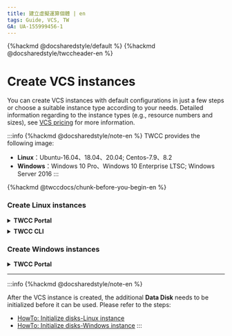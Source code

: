```yaml
---
title: 建立虛擬運算個體 | en
tags: Guide, VCS, TW
GA: UA-155999456-1
---
```


{%hackmd @docsharedstyle/default %}
{%hackmd @docsharedstyle/twccheader-en %}

# Create VCS instances


You can create VCS instances with default configurations in just a few steps or choose a suitable instance type according to your needs. Detailed information regarding to the instance types (e.g., resource numbers and sizes), see [VCS pricing](https://man.twcc.ai/@twccdocs/SJWlN3YDr?type=view#虛擬運算服務-Virtual-Compute-Service-VCS) for more information.

:::info
{%hackmd @docsharedstyle/note-en %}
TWCC provides the following image:
- **Linux**：Ubuntu-16.04、18.04、20.04; Centos-7.9、8.2
- **Windows**：Windows 10 Pro、Windows 10 Enterprise LTSC; Windows Server 2016
:::

{%hackmd @twccdocs/chunk-before-you-begin-en %}


### Create <i class="fa fa-linux" aria-hidden="true"></i> Linux instances

<!-- 1 start -->

<details class="docspoiler">

<summary><b>TWCC Portal</b></summary>

<br>

{%hackmd @twccdocs/vcs-chunk-create-instance-en %}

- Then click **Next: Key Pair>**

* The key pair is the certificate for connecting to your Linux instance. You can select an existing key pair or click **+Create Key Pair** to create a new one.

![](https://cos.twcc.ai/SYS-MANUAL/uploads/upload_bb3923b8a3b673f9a8bca29e5d4ecac1.png)



* Enter the name for the key pair and click OK.

:::info
{%hackmd @docsharedstyle/note-en %}
With a public key, you can use the same key pair to facilitate your workflow when using different clouds. Therefore, if you have a public key created on other clouds, you can use the key to access your TWCC instances.
:::


![](https://cos.twcc.ai/SYS-MANUAL/uploads/upload_4d043ab59e1bc98d1470cb99db876b61.png)



*  Once the key pair is created, click **Download** immediately and save the key pair properly. Without this key pair, you will not be able to connect to the VCS instance. After downloading, you can close the dialog window, and then click **Next step: Review & Create>**

![](https://cos.twcc.ai/SYS-MANUAL/uploads/upload_ae07492cf385fefe15ba37057cf9a5c2.png)



:::danger
<i class="fa fa-exclamation-triangle" aria-hidden="true"></i> **Important**: TWCC is not responsible for recording and managing your key pair. Please download and properly save the key pair `pem` file. Without this key pair, you will not be able to [<ins>Connect to VCS instances</ins>](https://man.twcc.ai/@twccdocs/vcs-guide-connect-to-linux-from-windows-en).
:::


* Check the settings and estimated costs for the VCS instance, and click **Create** to  complete the process. After a few minutes, you can [<ins>connect to the instance</ins>](https://man.twcc.ai/@twccdocs/vcs-guide-connect-to-linux-from-windows-en) when it enters in the **`Ready`** state.

![](https://cos.twcc.ai/SYS-MANUAL/uploads/upload_069ef79ec5b926c0eefe04f0c00aee65.png)

</details>

<!-- Space -->

<div style="height:8px"></div>

<!-- 2. start -->

<details class="docspoiler">

<summary><b>TWCC CLI</b></summary>

<br>


### Command

**Step 1.** Please [<ins>create a key pair</ins>](https://man.twcc.ai/@twccdocs/guide-vcs-keypair-en) first.
**Step 2.** Then, create a VCS instance

```bash
$ twccli mk vcs -key   #Key pair name
                [-n]   #VCS instance name
                
```
:::info
{%hackmd @twccdocs/cli-parameter-note-en %}
2. If there is no optional parameter, instance will be created with the default  settings (or configurations):

| Image type and version |  Instance type |Network|Specification|
| -------- | -------- | -------- | -------- |
| Ubuntu 16.04    | v.2xsuper  | default_network  | 0 GPU + 8 CPU + 064GB memory |
:::

</div>

### Example

- Use the key pair **`key1`** to create a VCS instance named **`vcscli`**.

```bash
$ twccli mk vcs -key key1 -n vcscli
```

:::danger
{%hackmd @docsharedstyle/important-en %}
- VCS instance naming conventions: must be **lowercase letters or numbers**, **first character must be lowercase letters**, and **6-16 characters long**.
- If the instance name does not match the rules, the following error message will appear:

![](https://cos.twcc.ai/SYS-MANUAL/uploads/upload_095834bd7ee5d99d3a70596a7c462629.png)
:::

:::warning
{%hackmd @docsharedstyle/tip-en %}

Other related TWCC CLI commands:

```bash
$ twccli ls vcs -img   #View all image  specifications
$ twccli ls vcs -ptype #View all instance types and specifications
```


:::


</details>


### Create <i class="fa fa-windows" aria-hidden="true"></i>  Windows instances

<!-- 1 start -->

<details class="docspoiler">

<summary><b>TWCC Portal</b></summary>

<br>

{%hackmd @twccdocs/vcs-chunk-create-instance-en %}


- Create Windows login password. Then click **Next: Review & Create>**.


![](https://cos.twcc.ai/SYS-MANUAL/uploads/upload_1f7886c8ca360db6a07b4fcfa9255a92.png)

:::danger
{%hackmd @docsharedstyle/important-en %}
1. To protect your instance security, we recommend setting a strong password with at least **17 characters**.
2. TWCC will not be save this private password. Be sure to keep this password properly. Without this password, you will not be able to connect to your VCS instance.
:::

* Double check the settings and estimate the usage quota of the entire VCS instance, and click **Create** to complete. After a few minutes, wait for the instance status to become **`Ready`**, and wait for some time to start
[<ins>connect</ins>](https://man.twcc.ai/@twccdocs/vcs-guide-connect-to-windows-from-windows-en) and use.

![](https://cos.twcc.ai/SYS-MANUAL/uploads/upload_ad0449c9897ecfaf0a261e525a98203c.png)


</details>


---

:::info
{%hackmd @docsharedstyle/note-en %}

After the VCS instance is created, the additional **Data Disk** needs to be initialized before it can be used. Please refer to the steps:

- [<ins>HowTo: Initialize disks-Linux instance</ins>](https://man.twcc.ai/@twccdocs/howto-bss-init-vol-linux-en)
- [<ins>HowTo: Initialize disks-Windows instance</ins>](https://man.twcc.ai/@twccdocs/howto-bss-init-vol-windows-en)
:::

